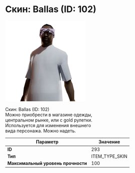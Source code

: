 # Скин: Ballas (ID: 102)

![Item Image](../img/293.webp?raw=true)

Скин: Ballas (ID: 102)<br>Можно приобрести в магазине одежды,<br>центральном рынке, или с gold рулетки.<br>Используется для изменения внешнего<br>вида персонажа. Можно надеть.


| Параметр | Значение |
|----------|----------|
| **ID** | 293 |
| **Тип** | ITEM_TYPE_SKIN |
| **Максимальный уровень прочности** | 100 |

